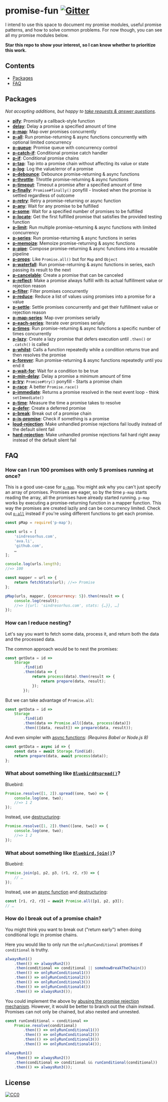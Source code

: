 # promise-fun [![Gitter](https://badges.gitter.im/join_chat.svg)](https://gitter.im/promisefun/Lobby)

I intend to use this space to document my promise modules, useful promise patterns, and how to solve common problems. For now though, you can see all my promise modules below.

**Star this repo to show your interest, so I can know whether to prioritize this work.**


## Contents

- [Packages](#packages)
- [FAQ](#faq)


## Packages

*Not accepting additions, but happy to [take requests & answer questions](https://gitter.im/promisefun/Lobby).*

- **[pify](https://github.com/sindresorhus/pify)**: Promisify a callback-style function
- **[delay](https://github.com/sindresorhus/delay)**: Delay a promise a specified amount of time
- **[p-map](https://github.com/sindresorhus/p-map)**: Map over promises concurrently
- **[p-all](https://github.com/sindresorhus/p-all)**: Run promise-returning & async functions concurrently with optional limited concurrency
- **[p-queue](https://github.com/sindresorhus/p-queue)**: Promise queue with concurrency control
- **[p-catch-if](https://github.com/sindresorhus/p-catch-if)**: Conditional promise catch handler
- **[p-if](https://github.com/sindresorhus/p-if)**: Conditional promise chains
- **[p-tap](https://github.com/sindresorhus/p-tap)**: Tap into a promise chain without affecting its value or state
- **[p-log](https://github.com/sindresorhus/p-log)**: Log the value/error of a promise
- **[p-debounce](https://github.com/sindresorhus/p-debounce)**: Debounce promise-returning & async functions
- **[p-throttle](https://github.com/sindresorhus/p-throttle)**: Throttle promise-returning & async functions
- **[p-timeout](https://github.com/sindresorhus/p-timeout)**: Timeout a promise after a specified amount of time
- **[p-finally](https://github.com/sindresorhus/p-finally)**: `Promise#finally()` ponyfill - Invoked when the promise is settled regardless of outcome
- **[p-retry](https://github.com/sindresorhus/p-retry)**: Retry a promise-returning or async function
- **[p-any](https://github.com/sindresorhus/p-any)**: Wait for any promise to be fulfilled
- **[p-some](https://github.com/sindresorhus/p-some)**: Wait for a specified number of promises to be fulfilled
- **[p-locate](https://github.com/sindresorhus/p-locate)**: Get the first fulfilled promise that satisfies the provided testing function
- **[p-limit](https://github.com/sindresorhus/p-limit)**: Run multiple promise-returning & async functions with limited concurrency
- **[p-series](https://github.com/sindresorhus/p-series)**: Run promise-returning & async functions in series
- **[p-memoize](https://github.com/sindresorhus/p-memoize)**: Memoize promise-returning & async functions
- **[p-pipe](https://github.com/sindresorhus/p-pipe)**: Compose promise-returning & async functions into a reusable pipeline
- **[p-props](https://github.com/sindresorhus/p-props)**: Like `Promise.all()` but for `Map` and `Object`
- **[p-waterfall](https://github.com/sindresorhus/p-waterfall)**: Run promise-returning & async functions in series, each passing its result to the next
- **[p-cancelable](https://github.com/sindresorhus/p-cancelable)**: Create a promise that can be canceled
- **[p-reflect](https://github.com/sindresorhus/p-reflect)**: Make a promise always fulfill with its actual fulfillment value or rejection reason
- **[p-filter](https://github.com/sindresorhus/p-filter)**: Filter promises concurrently
- **[p-reduce](https://github.com/sindresorhus/p-reduce)**: Reduce a list of values using promises into a promise for a value
- **[p-settle](https://github.com/sindresorhus/p-settle)**: Settle promises concurrently and get their fulfillment value or rejection reason
- **[p-map-series](https://github.com/sindresorhus/p-map-series)**: Map over promises serially
- **[p-each-series](https://github.com/sindresorhus/p-each-series)**: Iterate over promises serially
- **[p-times](https://github.com/sindresorhus/p-times)**: Run promise-returning & async functions a specific number of times concurrently
- **[p-lazy](https://github.com/sindresorhus/p-lazy)**: Create a lazy promise that defers execution until `.then()` or `.catch()` is called
- **[p-whilst](https://github.com/sindresorhus/p-whilst)**: Calls a function repeatedly while a condition returns true and then resolves the promise
- **[p-forever](https://github.com/sindresorhus/p-forever)**: Run promise-returning & async functions repeatedly until you end it
- **[p-wait-for](https://github.com/sindresorhus/p-wait-for)**: Wait for a condition to be true
- **[p-min-delay](https://github.com/sindresorhus/p-min-delay)**: Delay a promise a minimum amount of time
- **[p-try](https://github.com/sindresorhus/p-try)**: `Promise#try()` ponyfill - Starts a promise chain
- **[p-race](https://github.com/sindresorhus/p-race)**: A better `Promise.race()`
- **[p-immediate](https://github.com/sindresorhus/p-immediate)**: Returns a promise resolved in the next event loop - think `setImmediate()`
- **[p-time](https://github.com/sindresorhus/p-time)**: Measure the time a promise takes to resolve
- **[p-defer](https://github.com/sindresorhus/p-defer)**: Create a deferred promise
- **[p-break](https://github.com/sindresorhus/p-break)**: Break out of a promise chain
- **[p-is-promise](https://github.com/sindresorhus/p-is-promise)**: Check if something is a promise
- **[loud-rejection](https://github.com/sindresorhus/loud-rejection)**: Make unhandled promise rejections fail loudly instead of the default silent fail
- **[hard-rejection](https://github.com/sindresorhus/hard-rejection)**: Make unhandled promise rejections fail hard right away instead of the default silent fail


## FAQ

### How can I run 100 promises with only 5 promises running at once?

This is a good use-case for [`p-map`](https://github.com/sindresorhus/p-map). You might ask why you can't just specify an array of promises. Promises are eager, so by the time `p-map` starts reading the array, all the promises have already started running. `p-map` works by executing a promise-returning function in a mapper function. This way the promises are created lazily and can be concurrency limited. Check out [`p-all`](https://github.com/sindresorhus/p-all) instead if you're using different functions to get each promise.

```js
const pMap = require('p-map');

const urls = [
	'sindresorhus.com',
	'ava.li',
	'github.com',
	…
];

console.log(urls.length);
//=> 100

const mapper = url => {
	return fetchStats(url); //=> Promise
};

pMap(urls, mapper, {concurrency: 5}).then(result => {
	console.log(result);
	//=> [{url: 'sindresorhus.com', stats: {…}}, …]
});
```

### How can I reduce nesting?

Let's say you want to fetch some data, process it, and return both the data and the processed data.

The common approach would be to nest the promises:

```js
const getData = id =>
	Storage
		.find(id)
		.then(data => {
			return process(data).then(result => {
				return prepare(data, result);
			});
		});
```

But we can take advantage of `Promise.all`:

```js
const getData = id =>
	Storage
		.find(id)
		.then(data => Promise.all([data, process(data)])
		.then(([data, result]) => prepare(data, result));
```

And even simpler with [async functions](http://www.2ality.com/2016/02/async-functions.html): *(Requires Babel or Node.js 8)*

```js
const getData = async id => {
	const data = await Storage.find(id);
	return prepare(data, await process(data));
};
```

### What about something like [`Bluebird#spread()`](http://bluebirdjs.com/docs/api/spread.html)?

Bluebird:

```js
Promise.resolve([1, 2]).spread((one, two) => {
	console.log(one, two);
	//=> 1 2
});
```

Instead, use [destructuring](https://developer.mozilla.org/en/docs/Web/JavaScript/Reference/Operators/Destructuring_assignment):

```js
Promise.resolve([1, 2]).then(([one, two]) => {
	console.log(one, two);
	//=> 1 2
});
```

### What about something like [`Bluebird.join()`](http://bluebirdjs.com/docs/api/promise.join.html)?

Bluebird:

```js
Promise.join(p1, p2, p3, (r1, r2, r3) => {
	// …
});
```

Instead, use an [async function](https://jakearchibald.com/2014/es7-async-functions/) and [destructuring](https://developer.mozilla.org/en/docs/Web/JavaScript/Reference/Operators/Destructuring_assignment):

```js
const [r1, r2, r3] = await Promise.all([p1, p2, p3]);
// …
```

### How do I break out of a promise chain?

You might think you want to break out ("return early") when doing conditional logic in promise chains.

Here you would like to only run the `onlyRunConditional` promises if `conditional` is truthy.

```js
alwaysRun1()
	.then(() => alwaysRun2())
	.then(conditional => conditional || somehowBreakTheChain())
	.then(() => onlyRunConditional1())
	.then(() => onlyRunConditional2())
	.then(() => onlyRunConditional3())
	.then(() => onlyRunConditional4())
	.then(() => alwaysRun3());
```

You could implement the above by [abusing the promise rejection mechanism](https://github.com/sindresorhus/p-break). However, it would be better to branch out the chain instead. Promises can not only be chained, but also nested and unnested.

```js
const runConditional = conditional =>
	Promise.resolve(conditional)
		.then(() => onlyRunConditional1())
		.then(() => onlyRunConditional2())
		.then(() => onlyRunConditional3())
		.then(() => onlyRunConditional4());

alwaysRun1()
	.then(() => alwaysRun2())
	.then(conditional => conditional && runConditional(conditional))
	.then(() => alwaysRun3());
```


## License

[![CC0](http://mirrors.creativecommons.org/presskit/buttons/88x31/svg/cc-zero.svg)](https://creativecommons.org/publicdomain/zero/1.0/)
